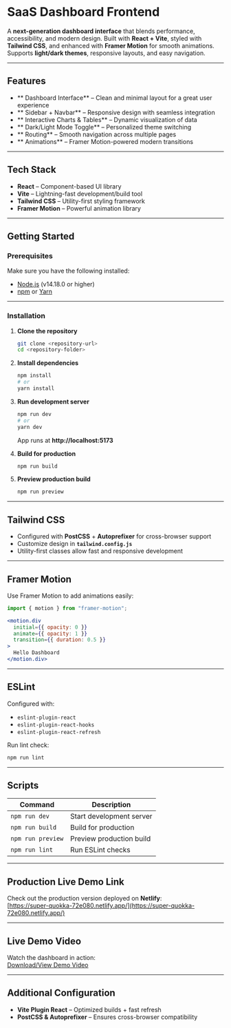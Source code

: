 # SaaS Dashboard Frontend  

A **next-generation dashboard interface** that blends performance, accessibility, and modern design. Built with **React + Vite**, styled with **Tailwind CSS**, and enhanced with **Framer Motion** for smooth animations. Supports **light/dark themes**, responsive layouts, and easy navigation.  

---

## Features  

- ** Dashboard Interface** – Clean and minimal layout for a great user experience  
- ** Sidebar + Navbar** – Responsive design with seamless integration  
- ** Interactive Charts & Tables** – Dynamic visualization of data  
- ** Dark/Light Mode Toggle** – Personalized theme switching  
- ** Routing** – Smooth navigation across multiple pages  
- ** Animations** – Framer Motion-powered modern transitions  

---

## Tech Stack  

- **React** – Component-based UI library  
- **Vite** – Lightning-fast development/build tool  
- **Tailwind CSS** – Utility-first styling framework  
- **Framer Motion** – Powerful animation library  

---

## Getting Started  

### Prerequisites  
Make sure you have the following installed:  
- [Node.js](https://nodejs.org/) (v14.18.0 or higher)  
- [npm](https://www.npmjs.com/) or [Yarn](https://yarnpkg.com/)  

---

### Installation  

1. **Clone the repository**  
   ```bash
   git clone <repository-url>
   cd <repository-folder>
   ```

2. **Install dependencies**  
   ```bash
   npm install
   # or
   yarn install
   ```

3. **Run development server**  
   ```bash
   npm run dev
   # or
   yarn dev
   ```
   App runs at **http://localhost:5173**  

4. **Build for production**  
   ```bash
   npm run build
   ```

5. **Preview production build**  
   ```bash
   npm run preview
   ```

---

## Tailwind CSS  

- Configured with **PostCSS** + **Autoprefixer** for cross-browser support  
- Customize design in **`tailwind.config.js`**  
- Utility-first classes allow fast and responsive development  

---

## Framer Motion  

Use Framer Motion to add animations easily:  

```jsx
import { motion } from "framer-motion";

<motion.div 
  initial={{ opacity: 0 }} 
  animate={{ opacity: 1 }} 
  transition={{ duration: 0.5 }}
>
  Hello Dashboard 
</motion.div>
```

---

## ESLint  

Configured with:  
- `eslint-plugin-react`  
- `eslint-plugin-react-hooks`  
- `eslint-plugin-react-refresh`  

Run lint check:  
```bash
npm run lint
```

---

## Scripts  

| Command           | Description                     |
|-------------------|---------------------------------|
| `npm run dev`     | Start development server        |
| `npm run build`   | Build for production            |
| `npm run preview` | Preview production build        |
| `npm run lint`    | Run ESLint checks               |

---

## Production Live Demo Link   

Check out the production version deployed on **Netlify**:  
[https://super-quokka-72e080.netlify.app/](https://super-quokka-72e080.netlify.app/)

---

## Live Demo Video  

Watch the dashboard in action:  
[Download/View Demo Video](https://github.com/Khushi2207/Byewind-React-Dashboard-/releases/download/v.0.1/Screencast.from.2025-09-21.12-14-01.webm)  

---

## Additional Configuration  

- **Vite Plugin React** – Optimized builds + fast refresh  
- **PostCSS & Autoprefixer** – Ensures cross-browser compatibility  
